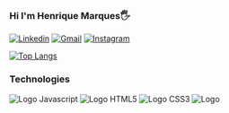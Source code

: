 ### Hi I'm Henrique Marques🖐️
[![Linkedin](https://img.shields.io/badge/LinkedIn-0077B5?style=for-the-badge&logo=linkedin&logoColor=white)](https://www.linkedin.com/in/henrique-marques-a09a71245/)
[![Gmail](https://img.shields.io/badge/Gmail-D14836?style=for-the-badge&logo=gmail&logoColor=white)](mailto:marquesx19@gmail.com)
[![Instagram](https://img.shields.io/badge/Instagram-E4405F?style=for-the-badge&logo=instagram&logoColor=white)](https://www.instagram.com/henriqmarxs/)

<div height="180em">
  
[![Top Langs](https://github-readme-stats.vercel.app/api/top-langs/?username=HenriqMarxs&layout=compact&theme=radical&count_private=true)](https://github.com/anuraghazra/github-readme-stats)

</div>



### Technologies




<div style="display: inline_block">
  <img aling="center" alt="Logo Javascript" src="https://img.shields.io/badge/JavaScript-F7DF1E?style=for-the-badge&logo=javascript&logoColor=black">
  <img aling="center" alt="Logo HTML5" src="https://img.shields.io/badge/HTML5-E34F26?style=for-the-badge&logo=html5&logoColor=white">
  <img aling="center" alt="Logo CSS3" src="https://img.shields.io/badge/CSS3-1572B6?style=for-the-badge&logo=css3&logoColor=white">
  <img aling ="center" alt=Logo PHP"
</div>
